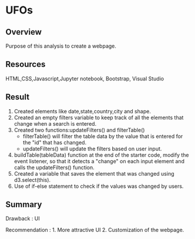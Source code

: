 # UFOs

## Overview

  Purpose of this analysis to create a webpage.

## Resources

  HTML,CSS,Javascript,Jupyter notebook, Bootstrap, Visual Studio
  
## Result

1. Created elements like date,state,country,city and shape.
2. Created an empty filters variable to keep track of all the elements that change when a search is entered.
3. Created two functions:updateFilters() and filterTable()
    - filterTable()  will filter the table data by the value that is entered for the "id" that has changed.
    - updateFilters() will update the filters based on user input.
4. buildTable(tableData) function at the end of the starter code, modify the event listener, so that it detects a "change" on each input element and calls the              updateFilters() function.
5. Created a variable that saves the element that was changed using d3.select(this).
6. Use of if-else statement to check if the values was changed by users.

## Summary

  Drawback : UI
  
  Recommendation : 1. More attractive UI
                   2. Customization of the webpage.

